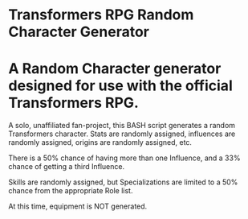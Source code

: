 # Transformers RPG Random Character Generator
A Random Character generator designed for use with the official Transformers RPG.
===
A solo, unaffiliated fan-project, this BASH script generates a random Transformers character.
Stats are randomly assigned, influences are randomly assigned, origins are randomly assigned, etc.

There is a 50% chance of having more than one Influence, and a 33% chance of getting a third Influence.

Skills are randomly assigned, but Specializations are limited to a 50% chance from the appropriate Role list.

At this time, equipment is NOT generated.
